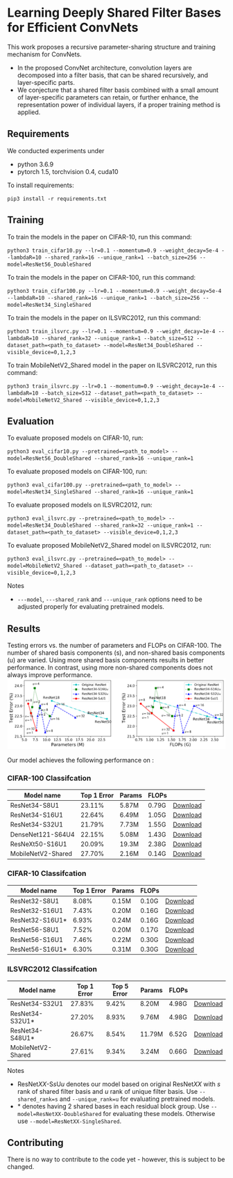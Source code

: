 # Learning Deeply Shared Filter Bases for Efficient ConvNets

This work proposes a recursive parameter-sharing structure and training mechanism for ConvNets.
- In the proposed ConvNet architecture, convolution layers are decomposed into a filter basis, that can be shared recursively, and layer-specific parts.
- We conjecture that a shared filter basis combined with a small amount of layer-specific parameters can retain, or further enhance, the representation power of individual layers, if a proper training method is applied. 

## Requirements

We conducted experiments under
- python 3.6.9
- pytorch 1.5, torchvision 0.4, cuda10

To install requirements:

```setup
pip3 install -r requirements.txt
```

## Training

To train the models in the paper on CIFAR-10, run this command:

```train
python3 train_cifar10.py --lr=0.1 --momentum=0.9 --weight_decay=5e-4 --lambdaR=10 --shared_rank=16 --unique_rank=1 --batch_size=256 --model=ResNet56_DoubleShared
```

To train the models in the paper on CIFAR-100, run this command:

```train
python3 train_cifar100.py --lr=0.1 --momentum=0.9 --weight_decay=5e-4 --lambdaR=10 --shared_rank=16 --unique_rank=1 --batch_size=256 --model=ResNet34_SingleShared
```

To train the models in the paper on ILSVRC2012, run this command:

```train
python3 train_ilsvrc.py --lr=0.1 --momentum=0.9 --weight_decay=1e-4 --lambdaR=10 --shared_rank=32 --unique_rank=1 --batch_size=512 --dataset_path=<path_to_dataset> --model=ResNet34_DoubleShared --visible_device=0,1,2,3
```
To train MobileNetV2_Shared model in the paper on ILSVRC2012, run this command:

```train
python3 train_ilsvrc.py --lr=0.1 --momentum=0.9 --weight_decay=1e-4 --lambdaR=10 --batch_size=512 --dataset_path=<path_to_dataset> --model=MobileNetV2_Shared --visible_device=0,1,2,3
```

## Evaluation

To evaluate proposed models on CIFAR-10, run:

```eval
python3 eval_cifar10.py --pretrained=<path_to_model> --model=ResNet56_DoubleShared --shared_rank=16 --unique_rank=1
```

To evaluate proposed models on CIFAR-100, run:

```eval
python3 eval_cifar100.py --pretrained=<path_to_model> --model=ResNet34_SingleShared --shared_rank=16 --unique_rank=1
```

To evaluate proposed models on ILSVRC2012, run:

```eval
python3 eval_ilsvrc.py --pretrained=<path_to_model> --model=ResNet34_DoubleShared --shared_rank=32 --unique_rank=1 --dataset_path=<path_to_dataset> --visible_device=0,1,2,3
```

To evaluate proposed MobileNetV2_Shared model on ILSVRC2012, run:

```eval
python3 eval_ilsvrc.py --pretrained=<path_to_model> --model=MobileNetV2_Shared --dataset_path=<path_to_dataset> --visible_device=0,1,2,3
```

Notes
-  ```---model```, ```---shared_rank``` and ```---unique_rank``` options need to be adjusted properly for evaluating pretrained models.


## Results
Testing errors vs. the number of parameters and FLOPs on CIFAR-100. The number of shared basis components (s), and non-shared basis components (u) are varied. Using more shared basis components results in better performance. In contrast, using more non-shared components does not always improve performance.
![Image](images/graph.png?raw=true)


Our model achieves the following performance on :

### CIFAR-100 Classifcation

| Model name         | Top 1 Error  | Params | FLOPs |  |
| ------------------ |---------------- | ------------ | ----- |----|
| ResNet34-S8U1      |     23.11%         |      5.87M     |  0.79G  | [Download](https://drive.google.com/file/d/1x98ur2Z6HHAaUWKeYPlqrN1VFbySXKqd/view?usp=sharing) |
| ResNet34-S16U1     |     22.64%         |      6.49M     |  1.05G  | [Download](https://drive.google.com/file/d/18ROzpBVNoIcmqMrwOQ8C9-32XuKghaFD/view?usp=sharing) |
| ResNet34-S32U1     |     21.79%         |      7.73M     |  1.55G  | [Download](https://drive.google.com/file/d/1DsYNhRBeqAkDGRZGa7oRXHjC0NU9M_f_/view?usp=sharing) |
| DenseNet121-S64U4  |     22.15%         |      5.08M     |  1.43G  | [Download](https://drive.google.com/file/d/1FeLPbEAkkrT2bZTvnCrNOU3dkJxrp3-D/view?usp=sharing) |
| ResNeXt50-S16U1    |     20.09%         |      19.3M     |  2.38G  | [Download](https://drive.google.com/file/d/1e7UlAOFqN0sMwA4jy6tvAzZsvKYpXA6e/view?usp=sharing) |
| MobileNetV2-Shared |     27.70%         |      2.16M     |  0.14G  | [Download](https://drive.google.com/file/d/1JjPHAYbEvIjg869ZysPeGI2IAwOoTe58/view?usp=sharing) |

### CIFAR-10 Classifcation

| Model name         | Top 1 Error  | Params | FLOPs |   |
| ------------------ |---------------- | ------------ | ----- | ----- |
| ResNet32-S8U1      |     8.08%         |      0.15M     |  0.10G  | [Download](https://drive.google.com/file/d/1X-L2JLkENiRkQ17h5bfi7zrVIBj3_yx8/view?usp=sharing) |
| ResNet32-S16U1     |     7.43%         |      0.20M     |  0.16G  | [Download](https://drive.google.com/file/d/1svowDpevZCeOvgMzHSrwwOgBFBu383g-/view?usp=sharing) |
| ResNet32-S16U1\*    |     6.93%         |      0.24M     |  0.16G  | [Download](https://drive.google.com/file/d/1lGqQJEjMVr-ruMV61byFAPJVFJwU2xEU/view?usp=sharing) |
| ResNet56-S8U1      |     7.52%         |      0.20M     |  0.17G  | [Download](https://drive.google.com/file/d/1e77A4ALCVgbN2FwB6bE6I-A2tfUKKcV3/view?usp=sharing) |
| ResNet56-S16U1     |     7.46%         |      0.22M     |  0.30G | [Download](https://drive.google.com/file/d/1QBdflDIqV254P1sKEeLSVGjnHpn-KPGi/view?usp=sharing) |
| ResNet56-S16U1\*    |     6.30%         |      0.31M     |  0.30G  | [Download](https://drive.google.com/file/d/1CMtt0vOWQcJXKJ98zfRx00XjOEiZEFAD/view?usp=sharing) |

### ILSVRC2012 Classifcation

| Model name         | Top 1 Error  | Top 5 Error | Params | FLOPs |  |
| ------------------ |---------------- | -------------- | ------------ | ----- | ----- |
| ResNet34-S32U1     |     27.83%         |      9.42%       |      8.20M     |  4.98G  | [Download](https://drive.google.com/file/d/1mGZ5-m4x69MjEC-ldraoOBPHtp-TPVRX/view?usp=sharing) |
| ResNet34-S32U1\*     |     27.20%         |      8.93%       |      9.76M     |  4.98G  | [Download](https://drive.google.com/file/d/1LG-dSNjg_VrfimhoDyICU5OGir0tYdyz/view?usp=sharing) |
| ResNet34-S48U1\*     |     26.67%         |      8.54%       |      11.79M     |  6.52G  | [Download](https://drive.google.com/file/d/12pN0JobnfgKKFX0MFNmFJ22BHTojpwIM/view?usp=sharing) |
| MobileNetV2-Shared    |     27.61%         |      9.34%       |      3.24M     |  0.66G  | [Download](https://drive.google.com/file/d/1EWYOVj0URjc7j93ciYaRONorlPU2v4DX/view?usp=sharing) |


Notes
- ResNet*XX*-S*s*U*u* denotes our model based on original ResNet*XX* with *s* rank of shared filter basis and *u* rank of unique filter basis. Use ```--shared_rank=s``` and ```--unique_rank=u``` for evaluating pretrained models.
- \* denotes having 2 shared bases in each residual block group. Use ```--model=ResNetXX-DoubleShared``` for evaluating these models. Otherwise use ```--model=ResNetXX-SingleShared```.

## Contributing

There is no way to contribute to the code yet - however, this is subject to be changed.
